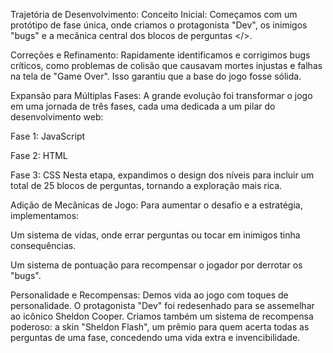 Trajetória de Desenvolvimento:
Conceito Inicial: Começamos com um protótipo de fase única, onde criamos o protagonista "Dev", os inimigos "bugs" e a mecânica central dos blocos de perguntas </>.

Correções e Refinamento: Rapidamente identificamos e corrigimos bugs críticos, como problemas de colisão que causavam mortes injustas e falhas na tela de "Game Over". Isso garantiu que a base do jogo fosse sólida.

Expansão para Múltiplas Fases: A grande evolução foi transformar o jogo em uma jornada de três fases, cada uma dedicada a um pilar do desenvolvimento web:

Fase 1: JavaScript

Fase 2: HTML

Fase 3: CSS
Nesta etapa, expandimos o design dos níveis para incluir um total de 25 blocos de perguntas, tornando a exploração mais rica.

Adição de Mecânicas de Jogo: Para aumentar o desafio e a estratégia, implementamos:

Um sistema de vidas, onde errar perguntas ou tocar em inimigos tinha consequências.

Um sistema de pontuação para recompensar o jogador por derrotar os "bugs".

Personalidade e Recompensas: Demos vida ao jogo com toques de personalidade. O protagonista "Dev" foi redesenhado para se assemelhar ao icônico Sheldon Cooper. Criamos também um sistema de recompensa poderoso: a skin "Sheldon Flash", um prêmio para quem acerta todas as perguntas de uma fase, concedendo uma vida extra e invencibilidade.
